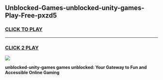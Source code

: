 
## Unblocked-Games-unblocked-unity-games-Play-Free-pxzd5
<h3>
<a href="https://premium76.site?title=unblocked-unity-games&ref=10A">CLICK TO PLAY</a></h3>
<hr>

<h3>
<a href="https://premium76.site?title=unblocked-unity-games&ref=10A">CLICK 2 PLAY</a>
  
</h3>

<a href="https://premium76.site?title=unblocked-unity-games&ref=10A"><img src="https://clearcache.store/games.png"></a>


**unblocked-unity-games games unblocked: Your Gateway to Fun and Accessible Online Gaming**
